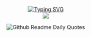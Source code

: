 <p align="center">
<a href="https://github.com/sanket-poojary-03">
    <img src="https://readme-typing-svg.herokuapp.com?font=Lora&duration=2000&pause=100&multiline=true&width=500&height=80&lines=Sanket+Poojary;Data+Science+%7C+AI%2FML+%7C+" alt="Typing SVG" />
</a>
<br/>
  <a href="mailto:sanketpoojary003@gmail.com">
    <img src="https://img.shields.io/badge/-Gmail-red?style=for-the-badge&logo=gmail&logoColor=white">
</a>
    
<div align="center">
  
  <img src="https://readme-daily-quotes.vercel.app/api?border_radius=3=1&theme=github_dark&font=libre_baskerville&author=Me&quote=Every+AI+out+there+owes+its+existence+to+cracking+a+simple+linear+equation" alt="Github Readme Daily Quotes" />
</div>

<!--
**sanket-poojary-03/sanket-poojary-03** is a ✨ _special_ ✨ repository because its `README.md` (this file) appears on your GitHub profile.

Here are some ideas to get you started:

- 🔭 I’m currently working on ...nn
- 🌱 I’m currently learning ...
- 👯 I’m looking to collaborate on ...
- 🤔 I’m looking for help with ...
- 💬 Ask me about ...
- 📫 How to reach me: ...
- 😄 Pronouns: ...
- ⚡ Fun fact: ...
-->

